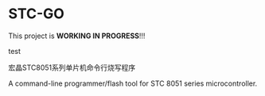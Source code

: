 STC-GO
======

This project is **WORKING IN PROGRESS**!!!

test

宏晶STC8051系列单片机命令行烧写程序

A command-line programmer/flash tool for STC 8051 series microcontroller.

